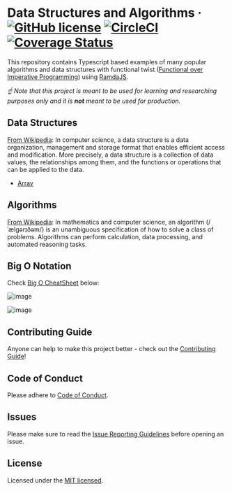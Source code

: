 # Data Structures and Algorithms &middot; [![GitHub license](https://img.shields.io/badge/license-MIT-blue.svg)](https://github.com/pgmanutd/data-structures-and-algorithms/blob/master/LICENSE) [![CircleCI](https://circleci.com/gh/pgmanutd/data-structures-and-algorithms.svg?style=shield)](https://circleci.com/gh/pgmanutd/data-structures-and-algorithms) [![Coverage Status](https://coveralls.io/repos/github/pgmanutd/data-structures-and-algorithms/badge.svg?branch=master)](https://coveralls.io/github/pgmanutd/data-structures-and-algorithms?branch=master)

This repository contains Typescript based examples of many
popular algorithms and data structures with functional twist ([Functional over Imperative Programming](https://docs.microsoft.com/en-us/dotnet/csharp/programming-guide/concepts/linq/functional-programming-vs-imperative-programming)) using [RamdaJS](https://ramdajs.com/).

_☝ Note that this project is meant to be used for learning and researching purposes
only and it is **not** meant to be used for production._

## Data Structures

[From Wikipedia](https://en.wikipedia.org/wiki/Data_structure):
In computer science, a data structure is a data organization, management and storage format that enables efficient access and modification. More precisely, a data structure is a collection of data values, the relationships among them, and the functions or operations that can be applied to the data.

- [Array](./src/app/data-structures/array)

## Algorithms

[From Wikipedia](https://en.wikipedia.org/wiki/Algorithm): In mathematics and computer science, an algorithm (/ˈælɡərɪðəm/) is an unambiguous specification of how to solve a class of problems. Algorithms can perform calculation, data processing, and automated reasoning tasks.

## Big O Notation

Check [Big O CheatSheet](http://bigocheatsheet.com) below:

![image](https://user-images.githubusercontent.com/7638708/51164920-942acb80-18c4-11e9-817f-abf4e6571f28.png)

![image](https://user-images.githubusercontent.com/7638708/51164935-9c830680-18c4-11e9-9b7b-c7da5e5db55a.png)

## Contributing Guide

Anyone can help to make this project better - check out the [Contributing Guide](./.github/CONTRIBUTING.md)!

## Code of Conduct

Please adhere to [Code of Conduct](./.github/CODE_OF_CONDUCT.md).

## Issues

Please make sure to read the [Issue Reporting Guidelines](./.github/ISSUE_TEMPLATE.md) before opening an issue.

## License

Licensed under the [MIT licensed](./LICENSE).
